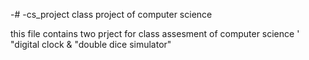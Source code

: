-# -cs_project
class project of computer science 


this file contains two prject for class assesment of computer science 
'
"digital clock & "double dice simulator"
